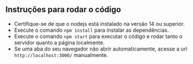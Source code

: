 ## Instruções para rodar o código

- Certifique-se de que o nodejs está instalado na versão 14 ou superior.
- Execute o comando `npm install` para instalar as dependências.
- Execute o comando `npm start` para executar o código e rodar tanto o servidor quanto a página localmente.
- Se uma aba do seu navegador não abrir automaticamente, acesse a url `http://localhost:3000/` manualmente.
